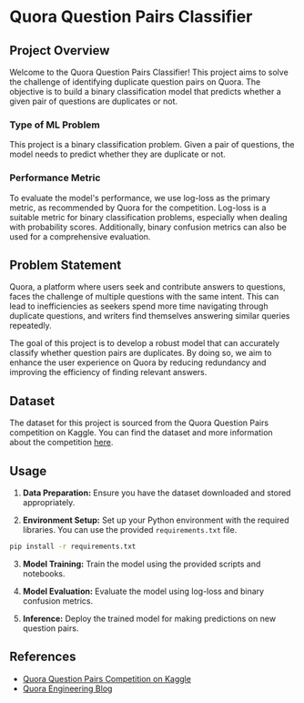 # Quora Question Pairs Classifier

## Project Overview

Welcome to the Quora Question Pairs Classifier! This project aims to solve the challenge of identifying duplicate question pairs on Quora. The objective is to build a binary classification model that predicts whether a given pair of questions are duplicates or not.

### Type of ML Problem

This project is a binary classification problem. Given a pair of questions, the model needs to predict whether they are duplicate or not.

### Performance Metric

To evaluate the model's performance, we use log-loss as the primary metric, as recommended by Quora for the competition. Log-loss is a suitable metric for binary classification problems, especially when dealing with probability scores. Additionally, binary confusion metrics can also be used for a comprehensive evaluation.

## Problem Statement

Quora, a platform where users seek and contribute answers to questions, faces the challenge of multiple questions with the same intent. This can lead to inefficiencies as seekers spend more time navigating through duplicate questions, and writers find themselves answering similar queries repeatedly.

The goal of this project is to develop a robust model that can accurately classify whether question pairs are duplicates. By doing so, we aim to enhance the user experience on Quora by reducing redundancy and improving the efficiency of finding relevant answers.

## Dataset

The dataset for this project is sourced from the Quora Question Pairs competition on Kaggle. You can find the dataset and more information about the competition [here](https://www.kaggle.com/c/quora-question-pairs).

## Usage

1. **Data Preparation:** Ensure you have the dataset downloaded and stored appropriately.

2. **Environment Setup:** Set up your Python environment with the required libraries. You can use the provided `requirements.txt` file.

```bash
pip install -r requirements.txt
```

3. **Model Training:** Train the model using the provided scripts and notebooks.

4. **Model Evaluation:** Evaluate the model using log-loss and binary confusion metrics.

5. **Inference:** Deploy the trained model for making predictions on new question pairs.

## References

- [Quora Question Pairs Competition on Kaggle](https://www.kaggle.com/c/quora-question-pairs)
- [Quora Engineering Blog](https://quoraengineering.quora.com/...)

